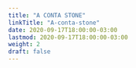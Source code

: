 ```yaml
---
title: "A CONTA STONE"
linkTitle: "A-conta-stone"
date: 2020-09-17T18:00:00-03:00
lastmod: 2020-09-17T18:00:00-03:00
weight: 2
draft: false
---
```


